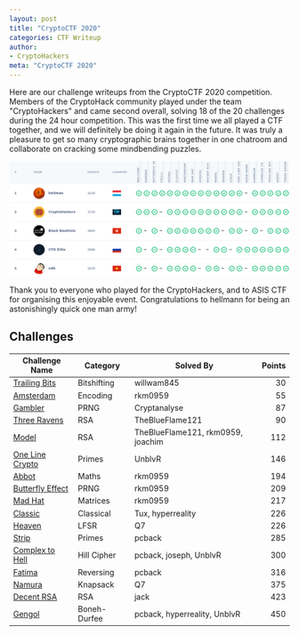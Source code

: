 ```yaml
---
layout: post
title: "CryptoCTF 2020"
categories: CTF Writeup
author:
- CryptoHackers
meta: "CryptoCTF 2020"
---
```


Here are our challenge writeups from the CryptoCTF 2020 competition. Members of the CryptoHack community played under the team "CryptoHackers" and came second overall, solving 18 of the 20 challenges during the 24 hour competition. This was the first time we all played a CTF together, and we will definitely be doing it again in the future. It was truly a pleasure to get so many cryptographic brains together in one chatroom and collaborate on cracking some mindbending puzzles.

![CTF Scoreboard](/assets/images/cryptoctf2020.png)

Thank you to everyone who played for the CryptoHackers, and to ASIS CTF for organising this enjoyable event. Congratulations to hellmann for being an astonishingly quick one man army!

## Challenges

| Challenge Name  | Category | Solved By | Points |
| --------------- | -------- | --------- | -----: |
| [Trailing Bits](#Trailing-Bits)     | Bitshifting     | willwam845     | 30
| [Amsterdam](#Amsterdam)     | Encoding    | rkm0959     | 55
| [Gambler](#Gambler)     | PRNG     | Cryptanalyse     | 87
| [Three Ravens](#Three-Ravens)     | RSA     | TheBlueFlame121     | 90
| [Model](#Model)     | RSA     | TheBlueFlame121, rkm0959, joachim  | 112
| [One Line Crypto](#One-Line-Crypto) | Primes | UnblvR  | 146  |
| [Abbot](#Abbot)     |     Maths		| rkm0959     | 194 |
| [Butterfly Effect](#Butterfly-Effect)     | PRNG     | rkm0959     | 209
| [Mad Hat](#Mad-Hat)     | Matrices     | rkm0959     | 217
| [Classic](#Classic)     | Classical     | Tux, hyperreality | 226
| [Heaven](#Heaven)     | LFSR     | Q7     | 226
| [Strip](#Strip)     |    Primes  		| pcback     | 285 |
| [Complex to Hell](#Complex-to-Hell)     | Hill Cipher     | pcback, joseph, UnblvR  | 300
| [Fatima](#Fatima)     |  Reversing | pcback  | 316
| [Namura](#Namura)     | Knapsack     | Q7     | 375
| [Decent RSA](#Decent-RSA)  |   RSA   | jack  | 423 |
| [Gengol](#Gengol)   |    Boneh-Durfee   | pcback, hyperreality, UnblvR   | 450 |


